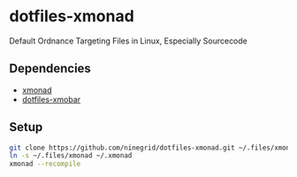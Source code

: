 dotfiles-xmonad
============

Default Ordnance Targeting Files in Linux, Especially Sourcecode

Dependencies
-----------

* [xmonad](http://xmonad.org)
* [dotfiles-xmobar](http://github.com/ninegrid/dotfiles-xmobar)

Setup
------------

```sh
git clone https://github.com/ninegrid/dotfiles-xmonad.git ~/.files/xmonad/
ln -s ~/.files/xmonad ~/.xmonad
xmonad --recompile
```
